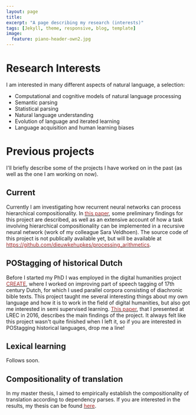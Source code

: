```yaml
---
layout: page
title: 
excerpt: "A page describing my research (interests)"
tags: [Jekyll, theme, responsive, blog, template]
image:
  feature: piano-header-own2.jpg
---
```


# Research Interests

I am interested in many different aspects of natural language, a selection:

- Computational and cognitive models of natural language processing
- Semantic parsing
- Statistical parsing
- Natural language understanding
- Evolution of language and iterated learning
- Language acquisition and human learning biases

# Previous projects

I'll briefly describe some of the projects I have worked on in the past (as well as the one I am working on now).

## Current

Currently I am investigating how recurrent neural networks can process hierarchical compositionality. 
In [<font color="brown">this paper</font>](nips2016.pdf), some preliminary findings for this project are described, as well as an extensive account of how a task involving hierarchical compositionality can be implemented in a recursive neural network (work of my colleague Sara Veldhoen).
The source code of this project is not publically available yet, but will be available at [<font color="brown">https://github.com/dieuwkehupkes/processing_arithmetics</font>](https://github.com/dieuwkehupkes/processing_arithmetics).

## POStagging of historical Dutch

Before I started my PhD I was employed in the digital humanities project [<font color="brown">CREATE</font>](http://www.create.humanities.uva.nl/), where I worked on improving part of speech tagging of 17th century Dutch, for which I used parallel corpora consisting of diachronic bible texts.
This project taught me several interesting things about my own language and how it is to work in the field of digital humanities, but also got me interested in semi supervised learning.
[<font color="brown">This paper</font>](LREC2016.pdf), that I presented at LREC in 2016, describes the main findings of the project.
It always felt like this project wasn't quite finished when I left it, so if you are interested in POStagging historical languages, drop me a line!

## Lexical learning

Follows soon.

## Compositionality of translation

In my master thesis, I aimed to empirically establish the compositionality of translation according to dependency parses. If you are interested in the results, my thesis can be found [<font color="brown">here</font>](thesis.pdf).
